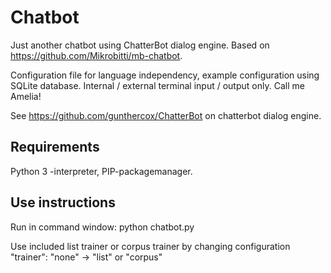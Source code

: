 # Chatbot

Just another chatbot using ChatterBot dialog engine. Based on https://github.com/Mikrobitti/mb-chatbot. 

Configuration file for language independency, example configuration using SQLite database. Internal / external terminal input / output only. Call me Amelia! 

See https://github.com/gunthercox/ChatterBot on chatterbot dialog engine.

## Requirements

Python 3 -interpreter, PIP-packagemanager.

## Use instructions

Run in command window: python chatbot.py

Use included list trainer or corpus trainer by changing configuration 
"trainer": "none" -> "list" or "corpus"